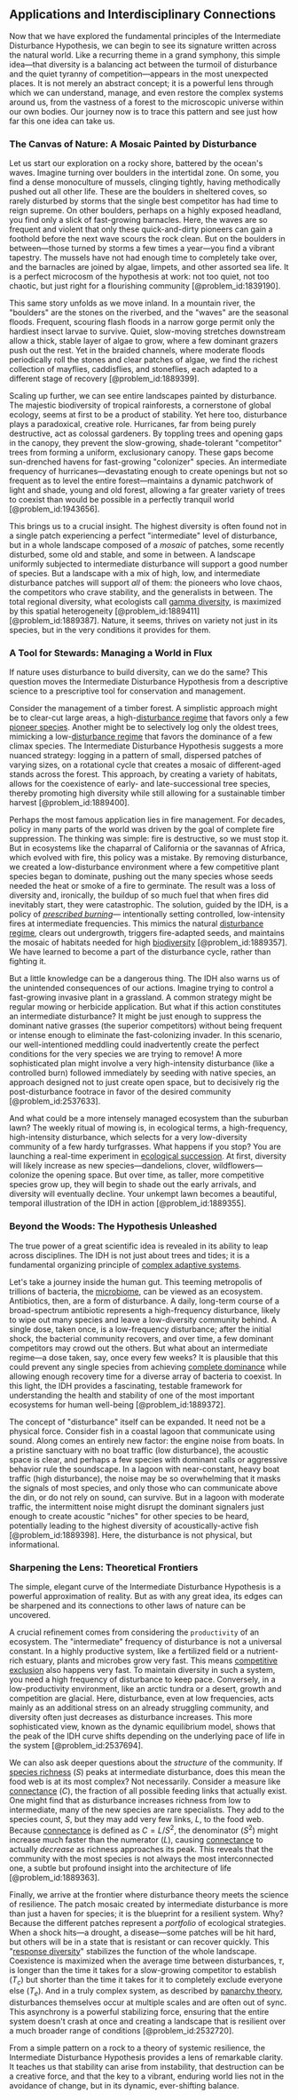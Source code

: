 ## Applications and Interdisciplinary Connections

Now that we have explored the fundamental principles of the Intermediate Disturbance Hypothesis, we can begin to see its signature written across the natural world. Like a recurring theme in a grand symphony, this simple idea—that diversity is a balancing act between the turmoil of disturbance and the quiet tyranny of competition—appears in the most unexpected places. It is not merely an abstract concept; it is a powerful lens through which we can understand, manage, and even restore the complex systems around us, from the vastness of a forest to the microscopic universe within our own bodies. Our journey now is to trace this pattern and see just how far this one idea can take us.

### The Canvas of Nature: A Mosaic Painted by Disturbance

Let us start our exploration on a rocky shore, battered by the ocean's waves. Imagine turning over boulders in the intertidal zone. On some, you find a dense monoculture of mussels, clinging tightly, having methodically pushed out all other life. These are the boulders in sheltered coves, so rarely disturbed by storms that the single best competitor has had time to reign supreme. On other boulders, perhaps on a highly exposed headland, you find only a slick of fast-growing barnacles. Here, the waves are so frequent and violent that only these quick-and-dirty pioneers can gain a foothold before the next wave scours the rock clean. But on the boulders in between—those turned by storms a few times a year—you find a vibrant tapestry. The mussels have not had enough time to completely take over, and the barnacles are joined by algae, limpets, and other assorted sea life. It is a perfect microcosm of the hypothesis at work: not too quiet, not too chaotic, but just right for a flourishing community [@problem_id:1839190].

This same story unfolds as we move inland. In a mountain river, the "boulders" are the stones on the riverbed, and the "waves" are the seasonal floods. Frequent, scouring flash floods in a narrow gorge permit only the hardiest insect larvae to survive. Quiet, slow-moving stretches downstream allow a thick, stable layer of algae to grow, where a few dominant grazers push out the rest. Yet in the braided channels, where moderate floods periodically roll the stones and clear patches of algae, we find the richest collection of mayflies, caddisflies, and stoneflies, each adapted to a different stage of recovery [@problem_id:1889399].

Scaling up further, we can see entire landscapes painted by disturbance. The majestic biodiversity of tropical rainforests, a cornerstone of global ecology, seems at first to be a product of stability. Yet here too, disturbance plays a paradoxical, creative role. Hurricanes, far from being purely destructive, act as colossal gardeners. By toppling trees and opening gaps in the canopy, they prevent the slow-growing, shade-tolerant "competitor" trees from forming a uniform, exclusionary canopy. These gaps become sun-drenched havens for fast-growing "colonizer" species. An intermediate frequency of hurricanes—devastating enough to create openings but not so frequent as to level the entire forest—maintains a dynamic patchwork of light and shade, young and old forest, allowing a far greater variety of trees to coexist than would be possible in a perfectly tranquil world [@problem_id:1943656].

This brings us to a crucial insight. The highest diversity is often found not in a single patch experiencing a perfect "intermediate" level of disturbance, but in a whole landscape composed of a *mosaic* of patches, some recently disturbed, some old and stable, and some in between. A landscape uniformly subjected to intermediate disturbance will support a good number of species. But a landscape with a mix of high, low, and intermediate disturbance patches will support *all* of them: the pioneers who love chaos, the competitors who crave stability, and the generalists in between. The total regional diversity, what ecologists call [gamma diversity](@article_id:189441), is maximized by this spatial heterogeneity [@problem_id:1889411] [@problem_id:1889387]. Nature, it seems, thrives on variety not just in its species, but in the very conditions it provides for them.

### A Tool for Stewards: Managing a World in Flux

If nature uses disturbance to build diversity, can we do the same? This question moves the Intermediate Disturbance Hypothesis from a descriptive science to a prescriptive tool for conservation and management.

Consider the management of a timber forest. A simplistic approach might be to clear-cut large areas, a high-[disturbance regime](@article_id:154682) that favors only a few [pioneer species](@article_id:139851). Another might be to selectively log only the oldest trees, mimicking a low-[disturbance regime](@article_id:154682) that favors the dominance of a few climax species. The Intermediate Disturbance Hypothesis suggests a more nuanced strategy: logging in a pattern of small, dispersed patches of varying sizes, on a rotational cycle that creates a mosaic of different-aged stands across the forest. This approach, by creating a variety of habitats, allows for the coexistence of early- and late-successional tree species, thereby promoting high diversity while still allowing for a sustainable timber harvest [@problem_id:1889400].

Perhaps the most famous application lies in fire management. For decades, policy in many parts of the world was driven by the goal of complete fire suppression. The thinking was simple: fire is destructive, so we must stop it. But in ecosystems like the chaparral of California or the savannas of Africa, which evolved with fire, this policy was a mistake. By removing disturbance, we created a low-disturbance environment where a few competitive plant species began to dominate, pushing out the many species whose seeds needed the heat or smoke of a fire to germinate. The result was a loss of diversity and, ironically, the buildup of so much fuel that when fires did inevitably start, they were catastrophic. The solution, guided by the IDH, is a policy of *[prescribed burning](@article_id:180732)*— intentionally setting controlled, low-intensity fires at intermediate frequencies. This mimics the natural [disturbance regime](@article_id:154682), clears out undergrowth, triggers fire-adapted seeds, and maintains the mosaic of habitats needed for high [biodiversity](@article_id:139425) [@problem_id:1889357]. We have learned to become a part of the disturbance cycle, rather than fighting it.

But a little knowledge can be a dangerous thing. The IDH also warns us of the unintended consequences of our actions. Imagine trying to control a fast-growing invasive plant in a grassland. A common strategy might be regular mowing or herbicide application. But what if this action constitutes an intermediate disturbance? It might be just enough to suppress the dominant native grasses (the superior competitors) without being frequent or intense enough to eliminate the fast-colonizing invader. In this scenario, our well-intentioned meddling could inadvertently create the perfect conditions for the very species we are trying to remove! A more sophisticated plan might involve a very high-intensity disturbance (like a controlled burn) followed immediately by seeding with native species, an approach designed not to just create open space, but to decisively rig the post-disturbance footrace in favor of the desired community [@problem_id:2537633].

And what could be a more intensely managed ecosystem than the suburban lawn? The weekly ritual of mowing is, in ecological terms, a high-frequency, high-intensity disturbance, which selects for a very low-diversity community of a few hardy turfgrasses. What happens if you stop? You are launching a real-time experiment in [ecological succession](@article_id:140140). At first, diversity will likely increase as new species—dandelions, clover, wildflowers—colonize the opening space. But over time, as taller, more competitive species grow up, they will begin to shade out the early arrivals, and diversity will eventually decline. Your unkempt lawn becomes a beautiful, temporal illustration of the IDH in action [@problem_id:1889355].

### Beyond the Woods: The Hypothesis Unleashed

The true power of a great scientific idea is revealed in its ability to leap across disciplines. The IDH is not just about trees and tides; it is a fundamental organizing principle of [complex adaptive systems](@article_id:139436).

Let's take a journey inside the human gut. This teeming metropolis of trillions of bacteria, the [microbiome](@article_id:138413), can be viewed as an ecosystem. Antibiotics, then, are a form of disturbance. A daily, long-term course of a broad-spectrum antibiotic represents a high-frequency disturbance, likely to wipe out many species and leave a low-diversity community behind. A single dose, taken once, is a low-frequency disturbance; after the initial shock, the bacterial community recovers, and over time, a few dominant competitors may crowd out the others. But what about an intermediate regime—a dose taken, say, once every few weeks? It is plausible that this could prevent any single species from achieving [complete dominance](@article_id:146406) while allowing enough recovery time for a diverse array of bacteria to coexist. In this light, the IDH provides a fascinating, testable framework for understanding the health and stability of one of the most important ecosystems for human well-being [@problem_id:1889372].

The concept of "disturbance" itself can be expanded. It need not be a physical force. Consider fish in a coastal lagoon that communicate using sound. Along comes an entirely new factor: the engine noise from boats. In a pristine sanctuary with no boat traffic (low disturbance), the acoustic space is clear, and perhaps a few species with dominant calls or aggressive behavior rule the soundscape. In a lagoon with near-constant, heavy boat traffic (high disturbance), the noise may be so overwhelming that it masks the signals of most species, and only those who can communicate above the din, or do not rely on sound, can survive. But in a lagoon with moderate traffic, the intermittent noise might disrupt the dominant signalers just enough to create acoustic "niches" for other species to be heard, potentially leading to the highest diversity of acoustically-active fish [@problem_id:1889398]. Here, the disturbance is not physical, but informational.

### Sharpening the Lens: Theoretical Frontiers

The simple, elegant curve of the Intermediate Disturbance Hypothesis is a powerful approximation of reality. But as with any great idea, its edges can be sharpened and its connections to other laws of nature can be uncovered.

A crucial refinement comes from considering the `productivity` of an ecosystem. The "intermediate" frequency of disturbance is not a universal constant. In a highly productive system, like a fertilized field or a nutrient-rich estuary, plants and microbes grow very fast. This means [competitive exclusion](@article_id:166001) also happens very fast. To maintain diversity in such a system, you need a high frequency of disturbance to keep pace. Conversely, in a low-productivity environment, like an arctic tundra or a desert, growth and competition are glacial. Here, disturbance, even at low frequencies, acts mainly as an additional stress on an already struggling community, and diversity often just decreases as disturbance increases. This more sophisticated view, known as the dynamic equilibrium model, shows that the peak of the IDH curve shifts depending on the underlying pace of life in the system [@problem_id:2537694].

We can also ask deeper questions about the *structure* of the community. If [species richness](@article_id:164769) ($S$) peaks at intermediate disturbance, does this mean the food web is at its most complex? Not necessarily. Consider a measure like [connectance](@article_id:184687) ($C$), the fraction of all possible feeding links that actually exist. One might find that as disturbance increases richness from low to intermediate, many of the new species are rare specialists. They add to the species count, $S$, but they may add very few links, $L$, to the food web. Because [connectance](@article_id:184687) is defined as $C = L/S^2$, the denominator ($S^2$) might increase much faster than the numerator ($L$), causing [connectance](@article_id:184687) to actually *decrease* as richness approaches its peak. This reveals that the community with the most species is not always the most interconnected one, a subtle but profound insight into the architecture of life [@problem_id:1889363].

Finally, we arrive at the frontier where disturbance theory meets the science of resilience. The patch mosaic created by intermediate disturbance is more than just a haven for species; it is the blueprint for a resilient system. Why? Because the different patches represent a *portfolio* of ecological strategies. When a shock hits—a drought, a disease—some patches will be hit hard, but others will be in a state that is resistant or can recover quickly. This "[response diversity](@article_id:195724)" stabilizes the function of the whole landscape. Coexistence is maximized when the average time between disturbances, $\tau$, is longer than the time it takes for a slow-growing competitor to establish ($T_c$) but shorter than the time it takes for it to completely exclude everyone else ($T_e$). And in a truly complex system, as described by [panarchy theory](@article_id:197429), disturbances themselves occur at multiple scales and are often out of sync. This asynchrony is a powerful stabilizing force, ensuring that the entire system doesn't crash at once and creating a landscape that is resilient over a much broader range of conditions [@problem_id:2532720].

From a simple pattern on a rock to a theory of systemic resilience, the Intermediate Disturbance Hypothesis provides a lens of remarkable clarity. It teaches us that stability can arise from instability, that destruction can be a creative force, and that the key to a vibrant, enduring world lies not in the avoidance of change, but in its dynamic, ever-shifting balance.